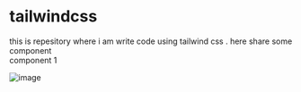 # tailwindcss
 this is repesitory where i am write code using tailwind css . here share some component <br>
 component 1 <br>
 
<img>![image](https://github.com/harshwardhanahirwar/tailwindcss--components/assets/145853599/18552f12-18d8-43cc-919e-7720806d0305)</img>

